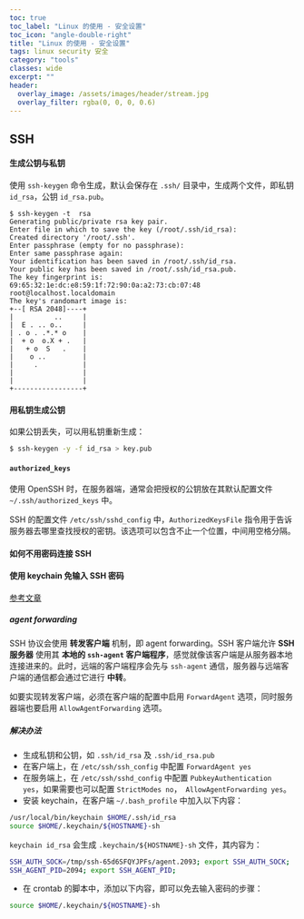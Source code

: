 ```yaml
---
toc: true
toc_label: "Linux 的使用 - 安全设置"
toc_icon: "angle-double-right"
title: "Linux 的使用 - 安全设置"
tags: linux security 安全
category: "tools"
classes: wide
excerpt: ""
header:
  overlay_image: /assets/images/header/stream.jpg
  overlay_filter: rgba(0, 0, 0, 0.6)
---
```




## SSH



#### 生成公钥与私钥

使用 `ssh-keygen` 命令生成，默认会保存在 `.ssh/` 目录中，生成两个文件，即私钥 `id_rsa`，公钥 `id_rsa.pub`。

```
$ ssh-keygen -t  rsa
Generating public/private rsa key pair.
Enter file in which to save the key (/root/.ssh/id_rsa):
Created directory '/root/.ssh'.
Enter passphrase (empty for no passphrase):
Enter same passphrase again:
Your identification has been saved in /root/.ssh/id_rsa.
Your public key has been saved in /root/.ssh/id_rsa.pub.
The key fingerprint is:
69:65:32:1e:dc:e8:59:1f:72:90:0a:a2:73:cb:07:48 root@localhost.localdomain
The key's randomart image is:
+--[ RSA 2048]----+
|          ..     |
|  E . .. o..     |
| . o . .*.* o    |
|  + o  o.X + .   |
|   + o  S   .    |
|    o ..         |
|     .           |
|                 |
|                 |
+-----------------+
```




#### 用私钥生成公钥

如果公钥丢失，可以用私钥重新生成：

```bash
$ ssh-keygen -y -f id_rsa > key.pub
```




#### `authorized_keys`

使用 OpenSSH 时，在服务器端，通常会把授权的公钥放在其默认配置文件 `~/.ssh/authorized_keys` 中。

SSH 的配置文件 `/etc/ssh/sshd_config` 中，`AuthorizedKeysFile` 指令用于告诉服务器去哪里查找授权的密钥。该选项可以包含不止一个位置，中间用空格分隔。





#### 如何不用密码连接 SSH







#### 使用 keychain 免输入 SSH 密码

[参考文章](http://oceanpark.com/notes/howto_ssh_keychain_public_key_authentication_forwarding.html)


##### agent forwarding

SSH 协议会使用 **转发客户端** 机制，即 agent forwarding。SSH 客户端允许 **SSH 服务器** 使用其 **本地的 `ssh-agent` 客户端程序**，感觉就像该客户端是从服务器本地连接进来的。此时，远端的客户端程序会先与 `ssh-agent` 通信，服务器与远端客户端的通信都会通过它进行 **中转**。

如要实现转发客户端，必须在客户端的配置中启用 `ForwardAgent` 选项，同时服务器端也要启用 `AllowAgentForwarding` 选项。


##### 解决办法

* 生成私钥和公钥，如 `.ssh/id_rsa` 及 `.ssh/id_rsa.pub`
* 在客户端上，在 `/etc/ssh/ssh_config` 中配置 `ForwardAgent yes`
* 在服务端上，在 `/etc/ssh/sshd_config` 中配置 `PubkeyAuthentication yes`，如果需要也可以配置 `StrictModes no`，` AllowAgentForwarding yes`。
* 安装 keychain，在客户端 `~/.bash_profile` 中加入以下内容：

```bash
/usr/local/bin/keychain $HOME/.ssh/id_rsa
source $HOME/.keychain/${HOSTNAME}-sh
```

`keychain id_rsa` 会生成 `.keychain/${HOSTNAME}-sh` 文件，其内容为：

```bash
SSH_AUTH_SOCK=/tmp/ssh-65d6SFQYJPFs/agent.2093; export SSH_AUTH_SOCK;
SSH_AGENT_PID=2094; export SSH_AGENT_PID;
```

* 在 crontab 的脚本中，添加以下内容，即可以免去输入密码的步骤：

```bash
source $HOME/.keychain/${HOSTNAME}-sh
```
